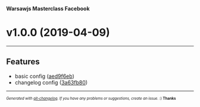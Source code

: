 __Warsawjs Masterclass Facebook__

# v1.0.0 (2019-04-09)



---

## Features

- basic config
  ([aed9f6eb](https://github.com/firethar/warsawjs-masterclass-facebook/commit/aed9f6eb63e8c92055857f3e8e0fe014eaf73858))
- changelog config
  ([3a63fb80](https://github.com/firethar/warsawjs-masterclass-facebook/commit/3a63fb80bd8bc20752c72a997f77c2de4b81aa9f))



---
<sub><sup>*Generated with [git-changelog](https://github.com/rafinskipg/git-changelog). If you have any problems or suggestions, create an issue.* :) **Thanks** </sub></sup>